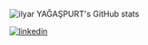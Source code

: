 ![ilyar YAĞAŞPURT's GitHub stats](https://github-readme-stats.vercel.app/api?username=ilyarygs&show_icons=true&theme=radical)

[![linkedin](https://img.shields.io/badge/Linkedin-000000?style=for-the-badge&logo=Linkedin&logoColor=white)](https://www.linkedin.com/in/ilyar-ya%C4%9Fa%C5%9Fpurt-30a227215/)




